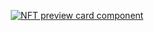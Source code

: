 <div align="center">
<a href="https://isbendiyarovanezrin.github.io/NftPreviewCardComponent">

![NFT preview card component](https://capsule-render.vercel.app/api?type=transparent&fontColor=c6538c&height=70&section=header&text=Nft%20Preview%20Card%20Component&&fontAlignY=27&fontSize=40&animation=fadeIn "Click Me!")

</a>
<div>
